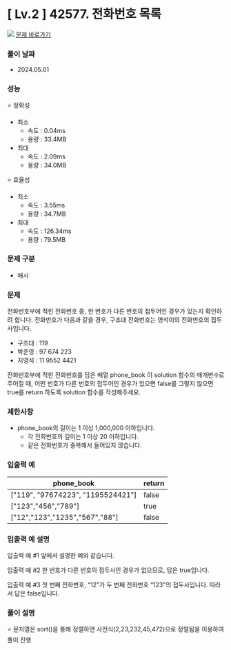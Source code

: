 # [ Lv.2 ] 42577. 전화번호 목록

<img src="https://img.shields.io/badge/JavaScript-orange?style=flat&logo=javascript&logoColor=auto"/> [문제 바로가기](https://school.programmers.co.kr/learn/courses/30/lessons/42577)

### 풀이 날짜

- 2024.05.01

### 성능

⭐ 정확성

- 최소
  - 속도 : 0.04ms
  - 용량 : 33.4MB
- 최대
  - 속도 : 2.09ms
  - 용량 : 34.0MB

⭐ 효율성

- 최소
  - 속도 : 3.55ms
  - 용량 : 34.7MB
- 최대
  - 속도 : 126.34ms
  - 용량 : 79.5MB

### 문제 구분

- 해시

### 문제

전화번호부에 적힌 전화번호 중, 한 번호가 다른 번호의 접두어인 경우가 있는지 확인하려 합니다.
전화번호가 다음과 같을 경우, 구조대 전화번호는 영석이의 전화번호의 접두사입니다.

- 구조대 : 119
- 박준영 : 97 674 223
- 지영석 : 11 9552 4421

전화번호부에 적힌 전화번호를 담은 배열 phone_book 이 solution 함수의 매개변수로 주어질 때, 어떤 번호가 다른 번호의 접두어인 경우가 있으면 false를 그렇지 않으면 true를 return 하도록 solution 함수를 작성해주세요.

### 제한사항

- phone_book의 길이는 1 이상 1,000,000 이하입니다.
  - 각 전화번호의 길이는 1 이상 20 이하입니다.
  - 같은 전화번호가 중복해서 들어있지 않습니다.

### 입출력 예

| phone_book                        | return |
| --------------------------------- | ------ |
| ["119", "97674223", "1195524421"] | false  |
| ["123","456","789"]               | true   |
| ["12","123","1235","567","88"]    | false  |

### 입출력 예 설명

입출력 예 #1
앞에서 설명한 예와 같습니다.

입출력 예 #2
한 번호가 다른 번호의 접두사인 경우가 없으므로, 답은 true입니다.

입출력 예 #3
첫 번째 전화번호, “12”가 두 번째 전화번호 “123”의 접두사입니다. 따라서 답은 false입니다.

### 풀이 설명

⭐ 문자열은 sort()을 통해 정렬하면 사전식(2,23,232,45,472)으로 정렬됨을 이용하여 풀이 진행
